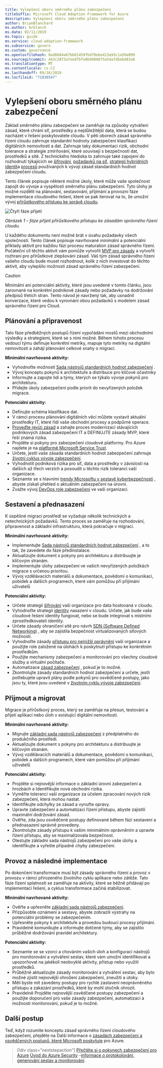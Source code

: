 ```yaml
---
title: Vylepšení oboru směrného plánu zabezpečení
titleSuffix: Microsoft Cloud Adoption Framework for Azure
description: Vylepšení oboru směrného plánu zabezpečení
author: BrianBlanchard
ms.author: brblanch
ms.date: 02/11/2019
ms.topic: guide
ms.service: cloud-adoption-framework
ms.subservice: govern
ms.custom: governance
ms.openlocfilehash: 8ad6b84a67bb81459fbd78ebe413a93c1a58e099
ms.sourcegitcommit: 443c28f3afeedfbfe8b9980875a54afdbebd83a8
ms.translationtype: MT
ms.contentlocale: cs-CZ
ms.lasthandoff: 09/16/2019
ms.locfileid: "71030547"
---
```

# <a name="security-baseline-discipline-improvement"></a>Vylepšení oboru směrného plánu zabezpečení

Základ směrného plánu zabezpečení se zaměřuje na způsoby vytváření zásad, které chrání síť, prostředky a nejdůležitější data, která se budou nacházet v řešení poskytovatele cloudu. V pěti oborech zásad správného řízení cloudu zahrnuje standardní hodnoty zabezpečení klasifikaci digitálních nemovitostí a dat. Zahrnuje taky dokumentaci rizik, obchodní tolerance a strategie zmírňování, které souvisejí s bezpečností dat, prostředků a sítě. Z technického hlediska to zahrnuje také zapojení do rozhodnutí týkajících se [šifrování](../../decision-guides/encryption/index.md), [požadavků na síť](../../decision-guides/software-defined-network/index.md), [strategií hybridních identit](../../decision-guides/identity/index.md)a [procesů](./compliance-processes.md) používaných k vývoji zásad standardních hodnot zabezpečení cloudu.

Tento článek popisuje některé možné úkoly, které může vaše společnost zapojit do vývoje a vyspělosti směrného plánu zabezpečení. Tyto úlohy je možné rozdělit na plánování, sestavování, přijímání a provozní fáze implementace cloudového řešení, které se pak iterovat na to, že umožní vývoj [přírůstkového přístupu ke správě cloudu](../guides/index.md#an-incremental-approach-to-cloud-governance).

![Čtyři fáze přijetí](../../_images/govern/adoption-phases.png)

*Obrázek 1 – fáze přijetí přírůstkového přístupu ke zásadám správného řízení cloudu.*

U každého dokumentu není možné brát v úvahu požadavky všech společností. Tento článek popisuje navrhované minimální a potenciální příklady aktivit pro každou fázi procesu maturation zásad správného řízení. Počáteční cíl těchto aktivit vám pomůže vytvořit [MVP pro zásady](../guides/index.md#an-incremental-approach-to-cloud-governance) a vytvořit rozhraní pro přírůstkové zlepšování zásad. Váš tým zásad správného řízení vašeho cloudu bude muset rozhodnout, kolik z nich investovat do těchto aktivit, aby vylepšilo možnosti zásad správného řízení zabezpečení.

> [!CAUTION]
> Minimální ani potenciální aktivity, které jsou uvedené v tomto článku, jsou zarovnané na konkrétní podnikové zásady nebo požadavky na dodržování předpisů třetích stran. Tento návod je navržený tak, aby usnadnil konverzace, které vedou k vyrovnání obou požadavků s modelem zásad správného řízení pro Cloud.

## <a name="planning-and-readiness"></a>Plánování a připravenost

Tato fáze předběžných postupů řízení vypořádání mostů mezi obchodními výsledky a strategiemi, které se s nimi možné. Během tohoto procesu vedoucí týmu definuje konkrétní metriky, mapuje tyto metriky na digitální nemovitosti a zahájí plánování celkové snahy o migraci.

**Minimální navrhované aktivity:**

- Vyhodnoťte možnosti [Sada nástrojů standardních hodnot zabezpečení](./toolchain.md) .
- Vývoj konceptu pokynů k architektuře a distribuce pro klíčové účastníky
- Informujte a zapojte lidi a týmy, kterých se týkalo vývoje pokynů pro architekturu.
- Přidejte úkoly zabezpečení podle priorit do nevyřízených položek migrace.

**Potenciální aktivity:**

- Definujte schéma klasifikace dat.
- V rámci procesu plánování digitálních věcí můžete vystavit aktuální prostředky IT, které řídí vaše obchodní procesy a podpůrné operace.
- [Proveďte revizi zásad](../../govern/policy-compliance/cloud-policy-review.md) a zahajte proces modernizaci stávajících podnikových zásad zabezpečení IT a DEFINUJTE zásady MVP, které řeší známá rizika.
- Projděte si pokyny pro zabezpečení cloudové platformy. Pro Azure najdete je na [platformě Microsoft Service Trust](https://www.microsoft.com/trustcenter/stp/default.aspx).
- Určete, jestli vaše zásada standardních hodnot zabezpečení zahrnuje [životní cyklus vývoje zabezpečení](https://www.microsoft.com/securityengineering/sdl).
- Vyhodnotit podniková rizika pro síť, data a prostředky v závislosti na dalších až třech verzích a posoudit u těchto rizik toleranci vaší organizace.
- Seznamte se s hlavními [trendy Microsoftu v sestavě kyberbezpečnosti](https://www.microsoft.com/security/operations/security-intelligence-report) , abyste získali přehled o aktuálním zabezpečení na úrovni.
- Zvažte vývoj [DevOps role zabezpečení](https://www.microsoft.com/en-us/securityengineering/devsecops) ve vaší organizaci.

<!-- "en-us" location is required for the URL above. -->

## <a name="build-and-predeployment"></a>Sestavení a přednasazení

K úspěšné migraci prostředí se vyžaduje několik technických a netechnických požadavků. Tento proces se zaměřuje na rozhodování, připravenost a základní infrastrukturu, která pokračuje v migraci.

**Minimální navrhované aktivity:**

- Implementujte [Sada nástrojů standardních hodnot zabezpečení](./toolchain.md) , a to tak, že zavedete do fáze předinstalace.
- Aktualizujte dokument s pokyny pro architekturu a distribuujte je klíčovým stranám.
- Implementujte úlohy zabezpečení ve vašich nevyřízených položkách migrace s určenou prioritou.
- Vývoj vzdělávacích materiálů a dokumentace, povědomí o komunikaci, pobídek a dalších programech, které vám pomůžou při přijímání uživatelů

**Potenciální aktivity:**

- Určete strategii [šifrování](../../decision-guides/encryption/index.md) vaší organizace pro data hostovaná v cloudu.
- Vyhodnoťte strategii [identity](../../decision-guides/identity/index.md) nasazení v cloudu. Určete, jak bude vaše cloudové řešení identity fungovat, nebo se bude integrovat s místními zprostředkovateli identity.
- Určete zásady ohraničení sítě pro návrh [SDN (Software Defined Networking)](../../decision-guides/software-defined-network/index.md) , aby se zajistila bezpečnost virtualizovaných síťových možností.
- Vyhodnoťte zásady [přístupu pro nejnižší oprávnění](https://docs.microsoft.com/azure/active-directory/users-groups-roles/roles-delegate-by-task) vaší organizace a použijte role založené na úlohách k poskytnutí přístupu ke konkrétním prostředkům.
- Použijte mechanismy zabezpečení a monitorování pro všechny cloudové služby a virtuální počítače.
- Automatizace [zásad zabezpečení](../../decision-guides/policy-enforcement/index.md) , pokud je to možné.
- Zkontrolujte zásady standardních hodnot zabezpečení a určete, jestli potřebujete upravit plány podle pokynů pro osvědčené postupy, jako jsou ty, které jsou uvedené v [životním cyklu vývoje zabezpečení](https://www.microsoft.com/securityengineering/sdl).

## <a name="adopt-and-migrate"></a>Přijmout a migrovat

Migrace je přírůstkový proces, který se zaměřuje na přesun, testování a přijetí aplikací nebo úloh v existující digitální nemovitosti.

**Minimální navrhované aktivity:**

- Migrujte [základní sada nástrojů zabezpečení](./toolchain.md) z předplatného do produkčního prostředí.
- Aktualizujte dokument s pokyny pro architekturu a distribuujte je klíčovým stranám.
- Vývoj vzdělávacích materiálů a dokumentace, povědomí o komunikaci, pobídek a dalších programech, které vám pomůžou při přijímání uživatelů

**Potenciální aktivity:**

- Projděte si nejnovější informace o základní úrovni zabezpečení a hrozbách a Identifikujte nová obchodní rizika.
- Vyměřte toleranci vaší organizace za účelem zpracování nových rizik zabezpečení, která mohou nastat.
- Identifikujte odchylky ze zásad a vynuťte opravy.
- Upravte zabezpečení a automatizaci řízení přístupu, abyste zajistili maximální dodržování zásad.
- Ověřte, zda jsou osvědčené postupy definované během fází sestavení a přednasazení správně provedeny.
- Zkontrolujte zásady přístupu k vašim minimálním oprávněním a upravte řízení přístupu, aby se maximalizovala bezpečnost.
- Otestujte základní sada nástrojů zabezpečení pro vaše úlohy a identifikujte a vyřešte případné chyby zabezpečení.

## <a name="operate-and-post-implementation"></a>Provoz a následné implementace

Po dokončení transformace musí být zásady správného řízení a provoz v provozu v rámci přirozeného životního cyklu aplikace nebo zátěže. Tato fáze řízení splatnosti se zaměřuje na aktivity, které se běžně přidávají po implementaci řešení, a cyklus transformace začíná stabilizovat.

**Minimální navrhované aktivity:**

- Ověřte a upřesněte [základní sada nástrojů zabezpečení](./toolchain.md).
- Přizpůsobte oznámení a sestavy, abyste zobrazili výstrahy na potenciální problémy se zabezpečením.
- Upřesněte pokyny k architektuře a provedou budoucí procesy přijímání.
- Pravidelně komunikujte a informujte dotčené týmy, aby se zajistilo průběžné dodržování pravidel architektury.

**Potenciální aktivity:**

- Seznamte se se vzorci a chováním vašich úloh a konfigurací nástrojů pro monitorování a vytváření sestav, které vám umožní identifikovat a upozorňovat na jakékoli neobvyklé aktivity, přístup nebo využití prostředků.
- Průběžně aktualizujte zásady monitorování a vytváření sestav, aby bylo možné zjistit nejnovější ohrožení zabezpečení, zneužití a útoky.
- Měli byste mít zavedeny postupy pro rychlé zastavení neoprávněného přístupu a zakázání prostředků, které by mohl útočník ohrozit.
- Pravidelně Projděte nejnovější osvědčené postupy zabezpečení a použijte doporučení pro vaše zásady zabezpečení, automatizaci a možnosti monitorování, pokud je to možné.

## <a name="next-steps"></a>Další postup

Teď, když rozumíte konceptu zásad správného řízení cloudového zabezpečení, přejděte na Další informace o [zásadách zabezpečení a osvědčených postupů, které Microsoft poskytuje](./azure-security-guidance.md) pro Azure.

> [!div class="nextstepaction"]
> [Přečtěte si o pokynech zabezpečení pro Azure](./azure-security-guidance.md)
> [Úvod do Azure Security](https://docs.microsoft.com/azure/security/azure-security)
> –[informace o protokolování, generování sestav a monitorování](../../decision-guides/logging-and-reporting/index.md) .
